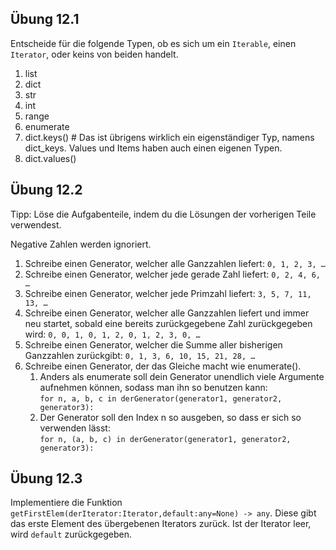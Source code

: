 
## Übung 12.1

Entscheide für die folgende Typen, ob es sich um ein `Iterable`, einen `Iterator`, oder keins von beiden handelt.

1. list
2. dict
3. str
4. int
5. range
6. enumerate
7. dict.keys()    # Das ist übrigens wirklich ein eigenständiger Typ, namens dict_keys. Values und Items haben auch einen eigenen Typen.
8. dict.values()

## Übung 12.2

Tipp: Löse die Aufgabenteile, indem du die Lösungen der vorherigen Teile verwendest.

Negative Zahlen werden ignoriert.

1. Schreibe einen Generator, welcher alle Ganzzahlen liefert:
`0, 1, 2, 3, …`
2. Schreibe einen Generator, welcher jede gerade Zahl liefert:
`0, 2, 4, 6, …`
3. Schreibe einen Generator, welcher jede Primzahl liefert:
`3, 5, 7, 11, 13, …`
4. Schreibe einen Generator, welcher alle Ganzzahlen liefert und immer neu startet, sobald eine bereits zurückgegebene Zahl zurückgegeben wird:
`0, 0, 1, 0, 1, 2, 0, 1, 2, 3, 0, …`
5. Schreibe einen Generator, welcher die Summe aller bisherigen Ganzzahlen zurückgibt:
`0, 1, 3, 6, 10, 15, 21, 28, …`
6. Schreibe einen Generator, der das Gleiche macht wie enumerate().
   1. Anders als enumerate soll dein Generator unendlich viele Argumente aufnehmen können, sodass man ihn so benutzen kann: \
   `for n, a, b, c in derGenerator(generator1, generator2, generator3):`
   2. Der Generator soll den Index n so ausgeben, so dass er sich so verwenden lässt:\
     `for n, (a, b, c) in derGenerator(generator1, generator2, generator3):`

## Übung 12.3

Implementiere die Funktion `getFirstElem(derIterator:Iterator,default:any=None) -> any`.
Diese gibt das erste Element des übergebenen Iterators zurück.
Ist der Iterator leer, wird `default` zurückgegeben.














